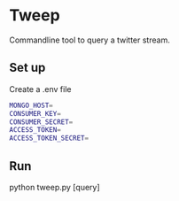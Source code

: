 # Tweep
Commandline tool to query a twitter stream.

## Set up
Create a .env file
``` bash
MONGO_HOST=
CONSUMER_KEY=
CONSUMER_SECRET=
ACCESS_TOKEN=
ACCESS_TOKEN_SECRET=
```

## Run
python tweep.py [query]